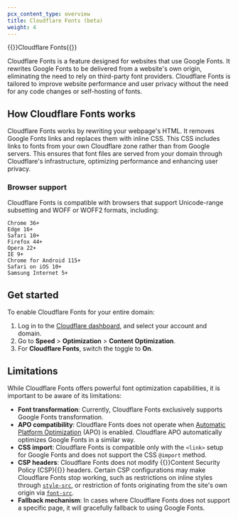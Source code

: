 ```yaml
---
pcx_content_type: overview
title: Cloudflare Fonts (beta)
weight: 4
---
```


{{<heading-pill style="beta">}}Cloudflare Fonts{{</heading-pill>}}

Cloudflare Fonts is a feature designed for websites that use Google Fonts. It rewrites Google Fonts to be delivered from a website's own origin, eliminating the need to rely on third-party font providers. Cloudflare Fonts is tailored to improve website performance and user privacy without the need for any code changes or self-hosting of fonts.

## How Cloudflare Fonts works

Cloudflare Fonts works by rewriting your webpage's HTML. It removes Google Fonts links and replaces them with inline CSS. This CSS includes links to fonts from your own Cloudflare zone rather than from Google servers. This ensures that font files are served from your domain through Cloudflare's infrastructure, optimizing performance and enhancing user privacy.

### Browser support

Cloudflare Fonts is compatible with browsers that support Unicode-range subsetting and WOFF or WOFF2 formats, including:

```
Chrome 36+ 
Edge 16+
Safari 10+ 
Firefox 44+ 
Opera 22+ 
IE 9+ 
Chrome for Android 115+ 
Safari on iOS 10+ 
Samsung Internet 5+ 
```

## Get started

To enable Cloudflare Fonts for your entire domain:

1. Log in to the [Cloudflare dashboard](https://dash.cloudflare.com/login), and select your account and domain.
2. Go to **Speed** > **Optimization** > **Content Optimization**.
3. For **Cloudflare Fonts**, switch the toggle to **On**.

## Limitations

While Cloudflare Fonts offers powerful font optimization capabilities, it is important to be aware of its limitations:

- **Font transformation**: Currently, Cloudflare Fonts exclusively supports Google Fonts transformation.
- **APO compatibility**: Cloudflare Fonts does not operate when [Automatic Platform Optimization](/automatic-platform-optimization/) (APO) is enabled. Cloudflare APO automatically optimizes Google Fonts in a similar way.
- **CSS import**: Cloudflare Fonts is compatible only with the `<link>` setup for Google Fonts and does not support the CSS `@import` method.
- **CSP headers**: Cloudflare Fonts does not modify {{<glossary-tooltip term_id="content security policy (CSP)" link="https://developer.mozilla.org/en-US/docs/Web/HTTP/Headers/Content-Security-Policy">}}Content Security Policy (CSP){{</glossary-tooltip>}} headers. Certain CSP configurations may make Cloudflare Fonts stop working, such as restrictions on inline styles through [`style-src`](https://developer.mozilla.org/en-US/docs/Web/HTTP/Headers/Content-Security-Policy/style-src), or restriction of fonts originating from the site's own origin via [`font-src`](https://developer.mozilla.org/en-US/docs/Web/HTTP/Headers/Content-Security-Policy/font-src).
- **Fallback mechanism**: In cases where Cloudflare Fonts does not support a specific page, it will gracefully fallback to using Google Fonts.

